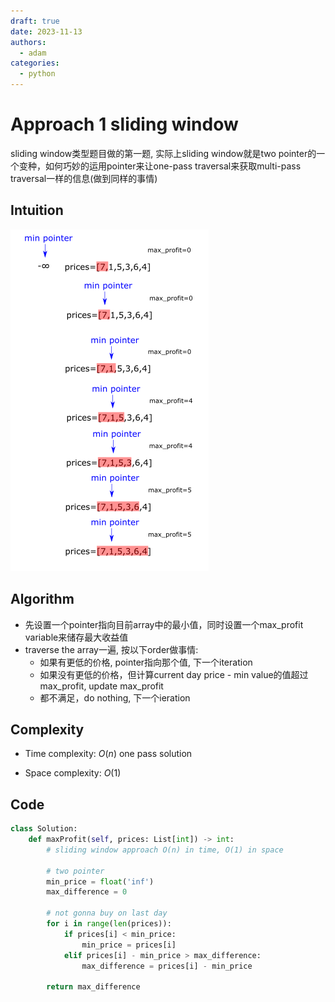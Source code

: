 ```yaml
---
draft: true
date: 2023-11-13
authors:
  - adam
categories:
  - python
---
```


# Approach 1 sliding window
<!-- Describe your approach to solving the problem. -->
sliding window类型题目做的第一题, 实际上sliding window就是two pointer的一个变种，如何巧妙的运用pointer来让one-pass traversal来获取multi-pass traversal一样的信息(做到同样的事情)

## Intuition
<!-- Describe your first thoughts on how to solve this problem. -->

![](img1.png)

## Algorithm

- 先设置一个pointer指向目前array中的最小值，同时设置一个max_profit variable来储存最大收益值
- traverse the array一遍, 按以下order做事情:
  - 如果有更低的价格, pointer指向那个值, 下一个iteration
  - 如果没有更低的价格，但计算current day price - min value的值超过max_profit, update max_profit
  - 都不满足，do nothing, 下一个ieration


## Complexity
- Time complexity: $O(n)$ one pass solution
<!-- Add your time complexity here, e.g. $$O(n)$$ -->

- Space complexity: $O(1)$
<!-- Add your space complexity here, e.g. $$O(n)$$ -->

## Code
```python
class Solution:
    def maxProfit(self, prices: List[int]) -> int:
        # sliding window approach O(n) in time, O(1) in space
        
        # two pointer 
        min_price = float('inf')
        max_difference = 0

        # not gonna buy on last day
        for i in range(len(prices)):
            if prices[i] < min_price:
                min_price = prices[i]
            elif prices[i] - min_price > max_difference:
                max_difference = prices[i] - min_price
        
        return max_difference
```